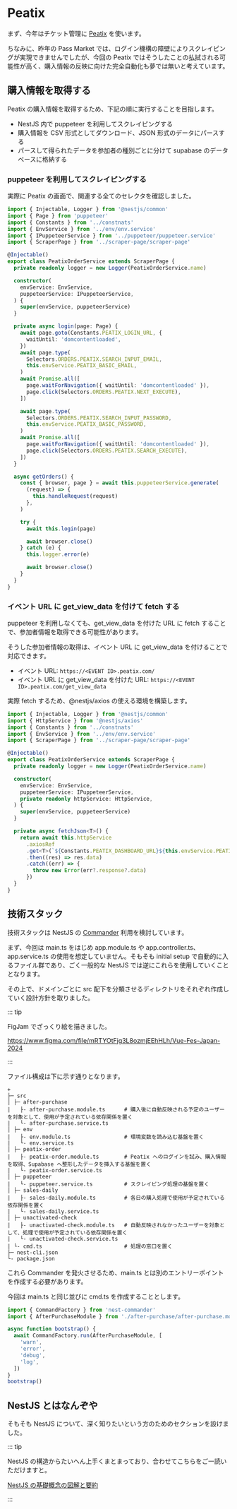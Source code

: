# Peatix

まず、今年はチケット管理に [Peatix](https://peatix.com/) を使います。

ちなみに、昨年の Pass Market では、ログイン機構の障壁によりスクレイピングが実現できませんでしたが、今回の Peatix ではそうしたことの払拭される可能性が高く、購入情報の反映に向けた完全自動化も夢では無いと考えています。

## 購入情報を取得する

Peatix の購入情報を取得するため、下記の順に実行することを目指します。

- NestJS 内で puppeteer を利用してスクレイピングする
- 購入情報を CSV 形式としてダウンロード、JSON 形式のデータにパースする
- パースして得られたデータを参加者の種別ごとに分けて supabase のデータベースに格納する

### puppeteer を利用してスクレイピングする

実際に Peatix の画面で、関連する全てのセレクタを確認しました。

```ts
import { Injectable, Logger } from '@nestjs/common'
import { Page } from 'puppeteer'
import { Constants } from '../constnats'
import { EnvService } from '../env/env.service'
import { IPuppeteerService } from '../puppeteer/puppeteer.service'
import { ScraperPage } from '../scraper-page/scraper-page'

@Injectable()
export class PeatixOrderService extends ScraperPage {
  private readonly logger = new Logger(PeatixOrderService.name)

  constructor(
    envService: EnvService,
    puppeteerService: IPuppeteerService,
  ) {
    super(envService, puppeteerService)
  }

  private async login(page: Page) {
    await page.goto(Constants.PEATIX_LOGIN_URL, {
      waitUntil: 'domcontentloaded',
    })
    await page.type(
      Selectors.ORDERS.PEATIX.SEARCH_INPUT_EMAIL,
      this.envService.PEATIX_BASIC_EMAIL,
    )
    await Promise.all([
      page.waitForNavigation({ waitUntil: 'domcontentloaded' }),
      page.click(Selectors.ORDERS.PEATIX.NEXT_EXECUTE),
    ])

    await page.type(
      Selectors.ORDERS.PEATIX.SEARCH_INPUT_PASSWORD,
      this.envService.PEATIX_BASIC_PASSWORD,
    )
    await Promise.all([
      page.waitForNavigation({ waitUntil: 'domcontentloaded' }),
      page.click(Selectors.ORDERS.PEATIX.SEARCH_EXECUTE),
    ])
  }

  async getOrders() {
    const { browser, page } = await this.puppeteerService.generate(
      (request) => {
        this.handleRequest(request)
      },
    )

    try {
      await this.login(page)

      await browser.close()
    } catch (e) {
      this.logger.error(e)

      await browser.close()
    }
  }
}
```

### イベント URL に get_view_data を付けて fetch する

puppeteer を利用しなくても、get_view_data を付けた URL に fetch することで、参加者情報を取得できる可能性があります。

そうした参加者情報の取得は、イベント URL に get_view_data を付けることで対応できます。

- イベント URL: `https://<EVENT ID>.peatix.com/`
- イベント URL に get_view_data を付けた URL: `https://<EVENT ID>.peatix.com/get_view_data`

実際 fetch するため、@nestjs/axios の使える環境を構築します。

```ts
import { Injectable, Logger } from '@nestjs/common'
import { HttpService } from '@nestjs/axios'
import { Constants } from '../constnats'
import { EnvService } from '../env/env.service'
import { ScraperPage } from '../scraper-page/scraper-page'

@Injectable()
export class PeatixOrderService extends ScraperPage {
  private readonly logger = new Logger(PeatixOrderService.name)

  constructor(
    envService: EnvService,
    puppeteerService: IPuppeteerService,
    private readonly httpService: HttpService,
  ) {
    super(envService, puppeteerService)
  }

  private async fetchJson<T>() {
    return await this.httpService
      .axiosRef
      .get<T>(`${Constants.PEATIX_DASHBOARD_URL}${this.envService.PEATIX_EVENT_ID}/get_view_data`)
      .then((res) => res.data)
      .catch((err) => {
        throw new Error(err?.response?.data)
      })
  }
}
```

## 技術スタック

技術スタックは NestJS の [Commander](https://docs.nestjs.com/recipes/nest-commander) 利用を検討しています。

まず、今回は main.ts をはじめ app.module.ts や app.controller.ts、app.service.ts の使用を想定していません。そもそも initial setup で自動的に入るファイル群であり、ごく一般的な NestJS では逆にこれらを使用していくこととなります。

その上で、ドメインごとに src 配下を分類させるディレクトリをそれぞれ作成していく設計方針を取りました。

::: tip

FigJam でざっくり絵を描きました。

https://www.figma.com/file/mRTYOtFjg3L8ozmjEEhHLh/Vue-Fes-Japan-2024

:::

ファイル構成は下に示す通りとなります。

```
+
├─ src
│ ├─ after-purchase
|   ├- after-purchase.module.ts      # 購入後に自動反映される予定のユーザーを対象として、使用が予定されている依存関係を置く
|   └- after-purchase.service.ts
│ ├─ env
|   ├- env.module.ts                 # 環境変数を読み込む基盤を置く
|   └- env.service.ts
│ ├─ peatix-order
|   ├- peatix-order.module.ts        # Peatix へのログインを試み、購入情報を取得、Supabase へ整形したデータを挿入する基盤を置く
|   └- peatix-order.service.ts
│ ├─ puppeteer
|   └- puppeteer.service.ts          # スクレイピング処理の基盤を置く
│ ├─ sales-daily
|   ├- sales-daily.module.ts         # 各日の購入処理で使用が予定されている依存関係を置く
|   └- sales-daily.service.ts
│ ├─ unactivated-check
|   ├- unactivated-check.module.ts   # 自動反映されなかったユーザーを対象として、処理で使用が予定されている依存関係を置く
|   └- unactivated-check.service.ts
| └- cmd.ts                          # 処理の窓口を置く
├─ nest-cli.json
└- package.json
```

これら Commander を発火させるため、main.ts とは別のエントリーポイントを作成する必要があります。

今回は main.ts と同じ並びに cmd.ts を作成することとします。

```ts
import { CommandFactory } from 'nest-commander'
import { AfterPurchaseModule } from './after-purchase/after-purchase.module'

async function bootstrap() {
  await CommandFactory.run(AfterPurchaseModule, [
    'warn',
    'error',
    'debug',
    'log',
  ])
}
bootstrap()
```

## NestJS とはなんぞや

そもそも NestJS について、深く知りたいという方のためのセクションを設けました。

::: tip

NestJS の構造からたいへん上手くまとまっており、合わせてこちらをご一読いただけますと。

[NestJS の基礎概念の図解と要約](https://zenn.dev/morinokami/articles/nestjs-overview)

:::
